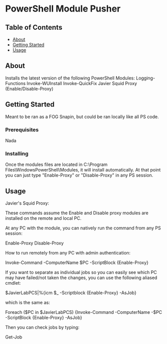 # PowerShell Module Pusher

## Table of Contents

- [About](#about)
- [Getting Started](#getting_started)
- [Usage](#usage)

## About <a name = "about"></a>

Installs the latest version of the following PowerShell Modules:
Logging-Functions
Invoke-WUInstall
Invoke-QuickFix
Javier Squid Proxy (Enable/Disable-Proxy)


## Getting Started <a name = "getting_started"></a>

Meant to be ran as a FOG Snapin, but could be ran locally like all PS code.

### Prerequisites

Nada

### Installing

Once the modules files are located in C:\Program Files\WindowsPowerShell\Modules, it will install automatically. At that point you can just type "Enable-Proxy" or "Disable-Proxy" in any PS session.

## Usage <a name = "usage"></a>


Javier's Squid Proxy:

These commands assume the Enable and Disable proxy modules are installed on the remote and local PC.


At any PC with the module, you can natively run the command from any PS session:

Enable-Proxy
Disable-Proxy


How to run remotely from any PC with admin authentication:

Invoke-Command -ComputerName $PC -ScriptBlock {Enable-Proxy}


If you want to separate as individual jobs so you can easily see which PC may have failed/not taken the changes, you can use the following aliased cmdlet:

$JavierLabPCS|%{icm $_ -Scriptblock {Enable-Proxy} -AsJob}


which is the same as:

Foreach ($PC in $JavierLabPCS) {Invoke-Command -ComputerName -$PC -ScriptBlock {Enable-Proxy} -AsJob}


Then you can check jobs by typing:

Get-Job
